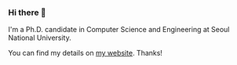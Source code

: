 ### Hi there 👋

I'm a Ph.D. candidate in Computer Science and Engineering at Seoul National University.

You can find my details on [my website](https://kyoseung.debug.sexy/). Thanks!
